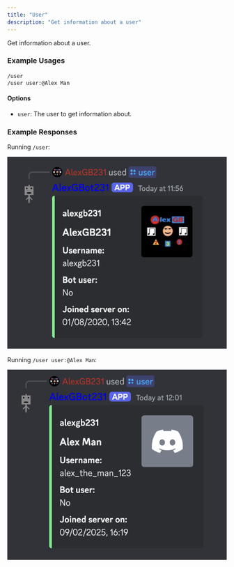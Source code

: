 ```yaml
---
title: "User"
description: "Get information about a user"
---
```

Get information about a user.

### Example Usages
    /user
    /user user:@Alex Man

#### Options
- `user`: The user to get information about.

### Example Responses
Running `/user`:

![alexgb231. AlexGB231. Username: alexgb231. Bot user: No. Joined server on: 01/08/2020, 13:42](../../image-command-responses/general/user/user-no-arguments.png)

Running `/user user:@Alex Man`:

![alexgb231. Alex Man. Username: alex_the_man_123. Bot user: No. Joined server on: 09/02/2025, 16:19](../../image-command-responses/general/user/user-with-arguments.png)